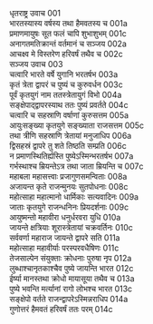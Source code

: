 धृतराष्ट्र उवाच	001  
भारतस्यास्य वर्षस्य तथा हैमवतस्य च	001a  
प्रमाणमायुषः सूत फलं चापि शुभाशुभम्	001c  
अनागतमतिक्रान्तं वर्तमानं च सञ्जय	002a  
आचक्ष्व मे विस्तरेण हरिवर्षं तथैव च	002c  
सञ्जय उवाच	003  
चत्वारि भारते वर्षे युगानि भरतर्षभ	003a  
कृतं त्रेता द्वापरं च पुष्यं च कुरुवर्धन	003c  
पूर्वं कृतयुगं नाम ततस्त्रेतायुगं विभो	004a  
सङ्क्षेपाद्द्वापरस्याथ ततः पुष्यं प्रवर्तते	004c  
चत्वारि च सहस्राणि वर्षाणां कुरुसत्तम	005a  
आयुःसङ्ख्या कृतयुगे सङ्ख्याता राजसत्तम	005c  
तथा त्रीणि सहस्राणि त्रेतायां मनुजाधिप	006a  
द्विसहस्रं द्वापरे तु शते तिष्ठति सम्प्रति	006c  
न प्रमाणस्थितिर्ह्यस्ति पुष्येऽस्मिन्भरतर्षभ	007a  
गर्भस्थाश्च म्रियन्तेऽत्र तथा जाता म्रियन्ति च	007c  
महाबला महासत्त्वाः प्रजागुणसमन्विताः	008a  
अजायन्त कृते राजन्मुनयः सुतपोधनाः	008c  
महोत्साहा महात्मानो धार्मिकाः सत्यवादिनः	009a  
जाताः कृतयुगे राजन्धनिनः प्रियदर्शनाः	009c  
आयुष्मन्तो महावीरा धनुर्धरवरा युधि	010a  
जायन्ते क्षत्रियाः शूरास्त्रेतायां चक्रवर्तिनः	010c  
सर्ववर्णा महाराज जायन्ते द्वापरे सति	011a  
महोत्साहा महावीर्याः परस्परवधैषिणः	011c  
तेजसाल्पेन संयुक्ताः क्रोधनाः पुरुषा नृप	012a  
लुब्धाश्चानृतकाश्चैव पुष्ये जायन्ति भारत	012c  
ईर्ष्या मानस्तथा क्रोधो मायासूया तथैव च	013a  
पुष्ये भवन्ति मर्त्यानां रागो लोभश्च भारत	013c  
सङ्क्षेपो वर्तते राजन्द्वापरेऽस्मिन्नराधिप	014a  
गुणोत्तरं हैमवतं हरिवर्षं ततः परम्	014c  
